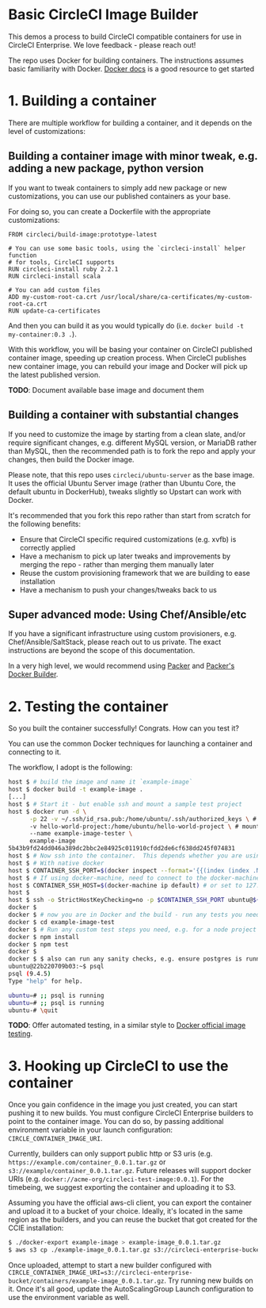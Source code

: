 # Basic CircleCI Image Builder

This demos a process to build CircleCI compatible containers for use in CircleCI Enterprise.
We love feedback - please reach out!

The repo uses Docker for building containers.  The instructions assumes basic familiarity with
Docker. [Docker docs](https://docs.docker.com/) is a good resource to get started

# 1. Building a container

There are multiple workflow for building a container, and it depends on the level of customizations:

## Building a container image with minor tweak, e.g. adding a new package, python version

If you want to tweak containers to simply add new package or new customizations, you can
use our published containers as your base.

For doing so, you can create a Dockerfile with the appropriate customizations:

```
FROM circleci/build-image:prototype-latest

# You can use some basic tools, using the `circleci-install` helper function
# for tools, CircleCI supports
RUN circleci-install ruby 2.2.1
RUN circleci-install scala

# You can add custom files
ADD my-custom-root-ca.crt /usr/local/share/ca-certificates/my-custom-root-ca.crt
RUN update-ca-certificates
```

And then you can build it as you would typically do (i.e. `docker build -t my-container:0.3 .`).

With this workflow, you will be basing your container on CircleCI published container image,
speeding up creation process.  When CircleCI publishes new container image, you can rebuild
your image and Docker will pick up the latest published version.

**TODO**: Document available base image and document them

## Building a container with substantial changes

If you need to customize the image by starting from a clean slate, and/or
require significant changes, e.g. different MySQL version, or MariaDB rather
than MySQL, then the recommended path is to fork the repo and apply your
changes, then build the Docker image.

Please note, that this repo uses `circleci/ubuntu-server` as the base image.
It uses the official Ubuntu Server image (rather than Ubuntu Core, the default
ubuntu in DockerHub), tweaks slightly so Upstart can work with Docker.

It's recommended that you fork this repo rather than start from scratch for the following benefits:

* Ensure that CircleCI specific required customizations (e.g. xvfb) is correctly applied
* Have a mechanism to pick up later tweaks and improvements by merging the repo - rather than merging them manually later
* Reuse the custom provisioning framework that we are building to ease installation
* Have a mechanism to push your changes/tweaks back to us

## Super advanced mode: Using Chef/Ansible/etc

If you have a significant infrastructure using custom provisioners, e.g.
Chef/Ansible/SaltStack, please reach out to us private.  The exact instructions
are beyond the scope of this documentation.

In a very high level, we would recommend using [Packer](https://www.packer.io)
and [Packer's Docker Builder](https://www.packer.io/docs/builders/docker.html).

# 2. Testing the container

So you built the container successfully!  Congrats.  How can you test it?

You can use the common Docker techniques for launching a container and connecting to it.

The workflow, I adopt is the following:

```bash
host $ # build the image and name it `example-image`
host $ docker build -t example-image .
[...]
host $ # Start it - but enable ssh and mount a sample test project
host $ docker run -d \
      -p 22 -v ~/.ssh/id_rsa.pub:/home/ubuntu/.ssh/authorized_keys \ # To allow for ssh
      -v hello-world-project:/home/ubuntu/hello-world-project \ # mount a sample project
      --name example-image-tester \
      example-image
5b43b9fd24dd046a389dc2bbc2e84925c011910cfdd2de6cf638dd245f074831
host $ # Now ssh into the container.  This depends whether you are using Docker natively or through docker-machine
host $ # With native docker
host $ CONTAINER_SSH_PORT=$(docker inspect --format='{{(index (index .NetworkSettings.Ports "22/tcp") 0).HostPort}}')
host $ # If using docker-machine, need to connect to the docker-machine ip address
host $ CONTAINER_SSH_HOST=$(docker-machine ip default) # or set to 127.0.0.1 if using Docker natively on a Linux box
host $
host $ ssh -o StrictHostKeyChecking=no -p $CONTAINER_SSH_PORT ubuntu@${CONTAINER_SSH_HOST}
docker $
docker $ # now you are in Docker and the build - run any tests you need
docker $ cd example-image-test
docker $ # Run any custom test steps you need, e.g. for a node project it will be
docker $ npm install
docker $ npm test
docker $
docker $ $ also can run any sanity checks, e.g. ensure postgres is running
ubuntu@22b220709b03:~$ psql
psql (9.4.5)
Type "help" for help.

ubuntu=# ;; psql is running
ubuntu=# ;; psql is running
ubuntu-# \quit
```

**TODO**: Offer automated testing, in a similar style to [Docker official image testing](https://github.com/docker-library/official-images/tree/master/test).

# 3. Hooking up CircleCI to use the container

Once you gain confidence in the image you just created, you can start pushing it to new builds.
You must configure CircleCI Enterprise builders to point to the container
image.  You can do so, by passing additional environment variable in your
launch configuration: `CIRCLE_CONTAINER_IMAGE_URI`.

Currently, builders can only support public http or S3 uris (e.g.
`https://example.com/container_0.0.1.tar.gz` or
`s3://example/container_0.0.1.tar.gz`.  Future releases will support docker
URIs (e.g. `docker://acme-org/circleci-test-image:0.0.1`).  For the timebeing,
we suggest exporting the container and uploading it to S3.

Assuming you have the official aws-cli client, you can export the container and
upload it to a bucket of your choice.  Ideally, it's located in the same region
as the builders, and you can reuse the bucket that got created for the CCIE installation:

```bash
$ ./docker-export example-image > example-image_0.0.1.tar.gz
$ aws s3 cp ./example-image_0.0.1.tar.gz s3://circleci-enterprise-bucket/containers/example-image_0.0.1.tar.gz
```

Once uploaded, attempt to start a new builder configured with
`CIRCLE_CONTAINER_IMAGE_URI=s3://circleci-enterprise-bucket/containers/example-image_0.0.1.tar.gz`.
Try running new builds on it.  Once it's all good, update the AutoScalingGroup
Launch configuration to use the environment variable as well.
